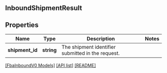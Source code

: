 ## InboundShipmentResult

## Properties

Name | Type | Description | Notes
------------ | ------------- | ------------- | -------------
**shipment_id** | **string** | The shipment identifier submitted in the request. |

[[FbaInboundV0 Models]](../) [[API list]](../../Api) [[README]](../../../README.md)
